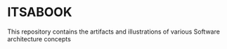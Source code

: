 # ITSABOOK
This repository contains the artifacts and illustrations of various Software architecture concepts
